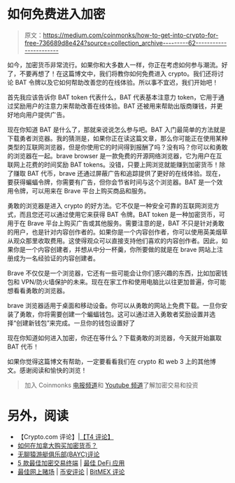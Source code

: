 # 如何免费进入加密

> 原文：<https://medium.com/coinmonks/how-to-get-into-crypto-for-free-736689d8e424?source=collection_archive---------62----------------------->

如今，加密货币非常流行。如果你和大多数人一样，你正在考虑如何参与潮流。好了，不要再想了！在这篇博文中，我们将教你如何免费进入 crypto。我们还将讨论 BAT 令牌以及它如何帮助改善您的在线体验。所以事不宜迟，我们开始吧！

首先我应该告诉你 BAT token 代表什么，BAT 代表基本注意力 token，它用于通过奖励用户的注意力来帮助改善在线体验。BAT 还被用来帮助出版商赚钱，并更好地向用户提供广告。

现在你知道 BAT 是什么了，那就来说说怎么参与吧。BAT 入门最简单的方法就是下载勇者浏览器。我的猜测是，如果你正在读这篇文章，那么你可能正在使用某种类型的互联网浏览器，但是你使用它的时间得到报酬了吗？没有吗？你可以和勇敢的浏览器在一起。brave browser 是一款免费的开源网络浏览器，它为用户在互联网上花费的时间奖励 BAT tokens。没错，只要上网浏览就能赚到加密货币！除了赚取 BAT 代币，brave 还通过屏蔽广告和追踪提供了更好的在线体验。现在，要获得蝙蝠令牌，你需要有广告，但你会节省时间与这个浏览器。BAT 是一个效用令牌，可以用来在 Brave 平台上购买商品和服务。

勇敢的浏览器是进入 crypto 的好方法。它不仅是一种安全可靠的互联网浏览方式，而且您还可以通过使用它来获得 BAT 令牌。BAT token 是一种加密货币，可用于在 Brave 平台上购买广告或其他服务。需要注意的是，BAT 不只是针对勇敢的用户，也是针对内容创作者的。如果你是一个内容创作者，你可以使用英美烟草从观众那里收取费用。这使得观众可以直接支持他们喜欢的内容创作者。因此，如果你是一个内容创建者，并想从中分一杯羹，你所要做的就是在 brave 网站上注册成为一名经验证的内容创建者。

Brave 不仅仅是一个浏览器，它还有一些可能会让你们感兴趣的东西，比如加密钱包和 VPN/防火墙保护的未来。现在在家工作和使用电脑比以往更加普遍，你可能想看看勇敢的浏览器。

brave 浏览器适用于桌面和移动设备。你可以从勇敢的网站上免费下载。一旦你安装了勇敢，你将需要创建一个蝙蝠钱包。这可以通过进入勇敢者奖励设置并选择“创建新钱包”来完成。一旦你的钱包设置好了

现在你知道如何进入加密，你还在等什么？下载勇敢的浏览器，今天就开始赢取 BAT 代币！

如果你觉得这篇博文有帮助，一定要看看我们在 crypto 和 web 3 上的其他博文。感谢阅读和愉快的浏览！

> 加入 Coinmonks [电报频道](https://t.me/coincodecap)和 [Youtube 频道](https://www.youtube.com/c/coinmonks/videos)了解加密交易和投资

# 另外，阅读

*   【Crypto.com 评论】|[【T4 评论】](/coinmonks/crypto-com-review-f143dca1f74c)
*   [如何在加拿大购买加密货币？](https://coincodecap.com/how-to-buy-cryptocurrency-in-canada)
*   [无聊猿游艇俱乐部(BAYC)评论](https://coincodecap.com/bored-ape-yacht-club-bayc-review)
*   [5 款最佳加密交易终端](https://coincodecap.com/crypto-trading-terminals) | [最佳 DeFi 应用](https://coincodecap.com/best-defi-apps)
*   [最佳网上赌场](https://coincodecap.com/best-online-casinos) | [币安评论](/coinmonks/binance-review-ee10d3bf3b6e) | [BitMEX 评论](https://coincodecap.com/bitmex-review)